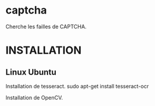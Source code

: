 captcha 
=======

Cherche les failles de CAPTCHA.

INSTALLATION
============

Linux Ubuntu 
------------

Installation de tesseract.
sudo apt-get install tesseract-ocr

Installation de OpenCV.


